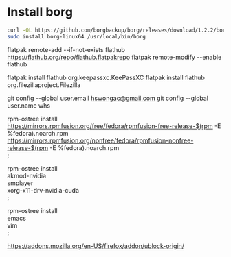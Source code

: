 # Install borg
```sh
curl -OL https://github.com/borgbackup/borg/releases/download/1.2.2/borg-linux64
sudo install borg-linux64 /usr/local/bin/borg
```

flatpak remote-add --if-not-exists flathub https://flathub.org/repo/flathub.flatpakrepo
flatpak remote-modify --enable flathub

flatpak install flathub org.keepassxc.KeePassXC
flatpak install flathub org.filezillaproject.Filezilla

git config --global user.email hswongac@gmail.com
git config --global user.name whs

rpm-ostree install \
  https://mirrors.rpmfusion.org/free/fedora/rpmfusion-free-release-$(rpm -E %fedora).noarch.rpm \
  https://mirrors.rpmfusion.org/nonfree/fedora/rpmfusion-nonfree-release-$(rpm -E %fedora).noarch.rpm \
  ;

rpm-ostree install \
  akmod-nvidia \
  smplayer \
  xorg-x11-drv-nvidia-cuda \
  ;

rpm-ostree install \
  emacs \
  vim \
  ;

https://addons.mozilla.org/en-US/firefox/addon/ublock-origin/
